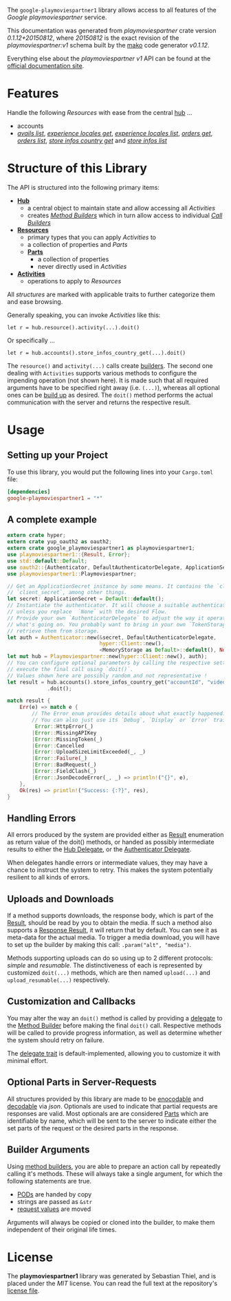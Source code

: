 <!---
DO NOT EDIT !
This file was generated automatically from 'src/mako/api/README.md.mako'
DO NOT EDIT !
-->
The `google-playmoviespartner1` library allows access to all features of the *Google playmoviespartner* service.

This documentation was generated from *playmoviespartner* crate version *0.1.12+20150812*, where *20150812* is the exact revision of the *playmoviespartner:v1* schema built by the [mako](http://www.makotemplates.org/) code generator *v0.1.12*.

Everything else about the *playmoviespartner* *v1* API can be found at the
[official documentation site](https://developers.google.com/playmoviespartner/).
# Features

Handle the following *Resources* with ease from the central [hub](http://byron.github.io/google-apis-rs/google_playmoviespartner1/struct.Playmoviespartner.html) ... 

* accounts
 * [*avails list*](http://byron.github.io/google-apis-rs/google_playmoviespartner1/struct.AccountAvailListCall.html), [*experience locales get*](http://byron.github.io/google-apis-rs/google_playmoviespartner1/struct.AccountExperienceLocaleGetCall.html), [*experience locales list*](http://byron.github.io/google-apis-rs/google_playmoviespartner1/struct.AccountExperienceLocaleListCall.html), [*orders get*](http://byron.github.io/google-apis-rs/google_playmoviespartner1/struct.AccountOrderGetCall.html), [*orders list*](http://byron.github.io/google-apis-rs/google_playmoviespartner1/struct.AccountOrderListCall.html), [*store infos country get*](http://byron.github.io/google-apis-rs/google_playmoviespartner1/struct.AccountStoreInfoCountryGetCall.html) and [*store infos list*](http://byron.github.io/google-apis-rs/google_playmoviespartner1/struct.AccountStoreInfoListCall.html)




# Structure of this Library

The API is structured into the following primary items:

* **[Hub](http://byron.github.io/google-apis-rs/google_playmoviespartner1/struct.Playmoviespartner.html)**
    * a central object to maintain state and allow accessing all *Activities*
    * creates [*Method Builders*](http://byron.github.io/google-apis-rs/google_playmoviespartner1/trait.MethodsBuilder.html) which in turn
      allow access to individual [*Call Builders*](http://byron.github.io/google-apis-rs/google_playmoviespartner1/trait.CallBuilder.html)
* **[Resources](http://byron.github.io/google-apis-rs/google_playmoviespartner1/trait.Resource.html)**
    * primary types that you can apply *Activities* to
    * a collection of properties and *Parts*
    * **[Parts](http://byron.github.io/google-apis-rs/google_playmoviespartner1/trait.Part.html)**
        * a collection of properties
        * never directly used in *Activities*
* **[Activities](http://byron.github.io/google-apis-rs/google_playmoviespartner1/trait.CallBuilder.html)**
    * operations to apply to *Resources*

All *structures* are marked with applicable traits to further categorize them and ease browsing.

Generally speaking, you can invoke *Activities* like this:

```Rust,ignore
let r = hub.resource().activity(...).doit()
```

Or specifically ...

```ignore
let r = hub.accounts().store_infos_country_get(...).doit()
```

The `resource()` and `activity(...)` calls create [builders][builder-pattern]. The second one dealing with `Activities` 
supports various methods to configure the impending operation (not shown here). It is made such that all required arguments have to be 
specified right away (i.e. `(...)`), whereas all optional ones can be [build up][builder-pattern] as desired.
The `doit()` method performs the actual communication with the server and returns the respective result.

# Usage

## Setting up your Project

To use this library, you would put the following lines into your `Cargo.toml` file:

```toml
[dependencies]
google-playmoviespartner1 = "*"
```

## A complete example

```Rust
extern crate hyper;
extern crate yup_oauth2 as oauth2;
extern crate google_playmoviespartner1 as playmoviespartner1;
use playmoviespartner1::{Result, Error};
use std::default::Default;
use oauth2::{Authenticator, DefaultAuthenticatorDelegate, ApplicationSecret, MemoryStorage};
use playmoviespartner1::Playmoviespartner;

// Get an ApplicationSecret instance by some means. It contains the `client_id` and 
// `client_secret`, among other things.
let secret: ApplicationSecret = Default::default();
// Instantiate the authenticator. It will choose a suitable authentication flow for you, 
// unless you replace  `None` with the desired Flow.
// Provide your own `AuthenticatorDelegate` to adjust the way it operates and get feedback about 
// what's going on. You probably want to bring in your own `TokenStorage` to persist tokens and
// retrieve them from storage.
let auth = Authenticator::new(&secret, DefaultAuthenticatorDelegate,
                              hyper::Client::new(),
                              <MemoryStorage as Default>::default(), None);
let mut hub = Playmoviespartner::new(hyper::Client::new(), auth);
// You can configure optional parameters by calling the respective setters at will, and
// execute the final call using `doit()`.
// Values shown here are possibly random and not representative !
let result = hub.accounts().store_infos_country_get("accountId", "videoId", "country")
             .doit();

match result {
    Err(e) => match e {
        // The Error enum provides details about what exactly happened.
        // You can also just use its `Debug`, `Display` or `Error` traits
         Error::HttpError(_)
        |Error::MissingAPIKey
        |Error::MissingToken(_)
        |Error::Cancelled
        |Error::UploadSizeLimitExceeded(_, _)
        |Error::Failure(_)
        |Error::BadRequest(_)
        |Error::FieldClash(_)
        |Error::JsonDecodeError(_, _) => println!("{}", e),
    },
    Ok(res) => println!("Success: {:?}", res),
}

```
## Handling Errors

All errors produced by the system are provided either as [Result](http://byron.github.io/google-apis-rs/google_playmoviespartner1/enum.Result.html) enumeration as return value of 
the doit() methods, or handed as possibly intermediate results to either the 
[Hub Delegate](http://byron.github.io/google-apis-rs/google_playmoviespartner1/trait.Delegate.html), or the [Authenticator Delegate](http://byron.github.io/google-apis-rs/google_playmoviespartner1/../yup-oauth2/trait.AuthenticatorDelegate.html).

When delegates handle errors or intermediate values, they may have a chance to instruct the system to retry. This 
makes the system potentially resilient to all kinds of errors.

## Uploads and Downloads
If a method supports downloads, the response body, which is part of the [Result](http://byron.github.io/google-apis-rs/google_playmoviespartner1/enum.Result.html), should be
read by you to obtain the media.
If such a method also supports a [Response Result](http://byron.github.io/google-apis-rs/google_playmoviespartner1/trait.ResponseResult.html), it will return that by default.
You can see it as meta-data for the actual media. To trigger a media download, you will have to set up the builder by making
this call: `.param("alt", "media")`.

Methods supporting uploads can do so using up to 2 different protocols: 
*simple* and *resumable*. The distinctiveness of each is represented by customized 
`doit(...)` methods, which are then named `upload(...)` and `upload_resumable(...)` respectively.

## Customization and Callbacks

You may alter the way an `doit()` method is called by providing a [delegate](http://byron.github.io/google-apis-rs/google_playmoviespartner1/trait.Delegate.html) to the 
[Method Builder](http://byron.github.io/google-apis-rs/google_playmoviespartner1/trait.CallBuilder.html) before making the final `doit()` call. 
Respective methods will be called to provide progress information, as well as determine whether the system should 
retry on failure.

The [delegate trait](http://byron.github.io/google-apis-rs/google_playmoviespartner1/trait.Delegate.html) is default-implemented, allowing you to customize it with minimal effort.

## Optional Parts in Server-Requests

All structures provided by this library are made to be [enocodable](http://byron.github.io/google-apis-rs/google_playmoviespartner1/trait.RequestValue.html) and 
[decodable](http://byron.github.io/google-apis-rs/google_playmoviespartner1/trait.ResponseResult.html) via *json*. Optionals are used to indicate that partial requests are responses 
are valid.
Most optionals are are considered [Parts](http://byron.github.io/google-apis-rs/google_playmoviespartner1/trait.Part.html) which are identifiable by name, which will be sent to 
the server to indicate either the set parts of the request or the desired parts in the response.

## Builder Arguments

Using [method builders](http://byron.github.io/google-apis-rs/google_playmoviespartner1/trait.CallBuilder.html), you are able to prepare an action call by repeatedly calling it's methods.
These will always take a single argument, for which the following statements are true.

* [PODs][wiki-pod] are handed by copy
* strings are passed as `&str`
* [request values](http://byron.github.io/google-apis-rs/google_playmoviespartner1/trait.RequestValue.html) are moved

Arguments will always be copied or cloned into the builder, to make them independent of their original life times.

[wiki-pod]: http://en.wikipedia.org/wiki/Plain_old_data_structure
[builder-pattern]: http://en.wikipedia.org/wiki/Builder_pattern
[google-go-api]: https://github.com/google/google-api-go-client

# License
The **playmoviespartner1** library was generated by Sebastian Thiel, and is placed 
under the *MIT* license.
You can read the full text at the repository's [license file][repo-license].

[repo-license]: https://github.com/Byron/google-apis-rs/LICENSE.md
